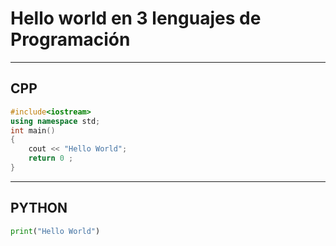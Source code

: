 # Hello world en 3 lenguajes de Programación

---
## CPP

```cpp
#include<iostream>
using namespace std;
int main()
{
    cout << "Hello World";
    return 0 ;
}
```
---


## PYTHON

```python
print("Hello World")
```
